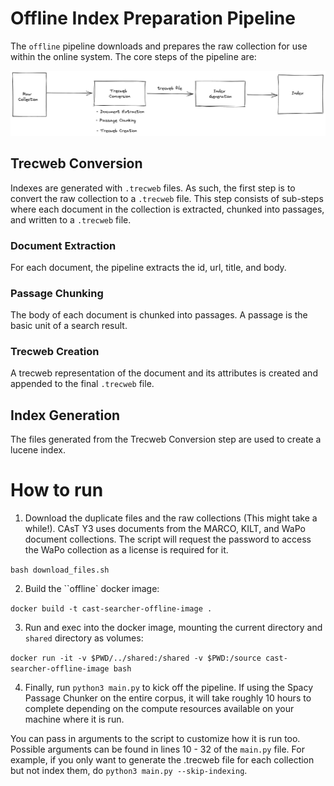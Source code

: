 # Offline Index Preparation Pipeline

The `offline` pipeline downloads and prepares the raw collection for use within the online system. The core steps of the pipeline are:

![Offline Pipline](../assets/offline_pipeline.png)

## Trecweb Conversion

Indexes are generated with `.trecweb` files. As such, the first step is to convert the raw collection to a `.trecweb` file. This step consists of sub-steps where each document in the collection is extracted, chunked into passages, and written to a `.trecweb` file.

### Document Extraction

For each document, the pipeline extracts the id, url, title, and body.

### Passage Chunking

The body of each document is chunked into passages. A passage is the basic unit of a search result.

### Trecweb Creation

A trecweb representation of the document and its attributes is created and appended to the final `.trecweb` file.  

## Index Generation

The files generated from the Trecweb Conversion step are used to create a lucene index.


# How to run

1. Download the duplicate files and the raw collections (This might take a while!). CAsT Y3 uses documents from the MARCO, KILT, and WaPo document collections. The script will request the password to access the WaPo collection as a license is required for it.

`bash download_files.sh`

2. Build the ``offline` docker image:

`docker build -t cast-searcher-offline-image .`

3. Run and exec into the docker image, mounting the current directory and `shared` directory as volumes:

`docker run -it -v $PWD/../shared:/shared -v $PWD:/source cast-searcher-offline-image bash`

4. Finally, run `python3 main.py` to kick off the pipeline. If using the Spacy Passage Chunker on the entire corpus, it will take roughly 10 hours to complete depending on the compute resources available on your machine where it is run. 

You can pass in arguments to the script to customize how it is run too. Possible arguments can be found in lines 10 - 32 of the `main.py` file.  For example, if you only want to generate the .trecweb file for each collection but not index them, do `python3 main.py --skip-indexing`.